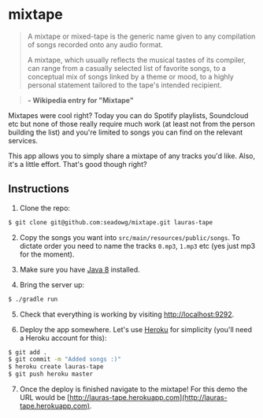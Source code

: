 # mixtape

> A mixtape or mixed-tape is the generic name given to any compilation of songs recorded onto any audio format.
>
> A mixtape, which usually reflects the musical tastes of its compiler, can range from a casually selected list of favorite songs, to a conceptual mix of songs linked by a theme or mood, to a highly personal statement tailored to the tape's intended recipient.

> **\- Wikipedia entry for "Mixtape"**

Mixtapes were cool right? Today you can do Spotify playlists, Soundcloud etc but none of
those really require much work (at least not from the person building the list) and you're
limited to songs you can find on the relevant services.

This app allows you to simply share a mixtape of any tracks you'd like. Also,
it's a little effort. That's good though right?

## Instructions

1. Clone the repo:
```bash
$ git clone git@github.com:seadowg/mixtape.git lauras-tape
```

2. Copy the songs you want into `src/main/resources/public/songs`. To dictate order you
need to name the tracks `0.mp3`, `1.mp3` etc (yes just mp3 for the moment).

3. Make sure you have [Java 8](http://www.oracle.com/technetwork/java/javase/downloads/jdk8-downloads-2133151.html) installed.

4. Bring the server up:
```bash
$ ./gradle run
```

5. Check that everything is working by visiting [http://localhost:9292](http://localhost:4567).

6. Deploy the app somewhere. Let's use [Heroku](http://heroku.com) for simplicity (you'll need a Heroku account for this):
```bash
$ git add .
$ git commit -m "Added songs :)"
$ heroku create lauras-tape
$ git push heroku master
```
7. Once the deploy is finished navigate to the mixtape! For this demo
the URL would be [http://lauras-tape.herokuapp.com](http://lauras-tape.herokuapp.com).
